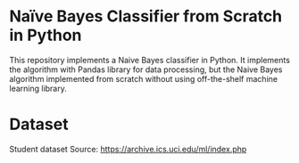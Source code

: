# Naïve Bayes Classifier from Scratch in Python
This repository implements a Naive Bayes classifier in Python. It implements the algorithm with Pandas library for data processing, but the Naive Bayes algorithm implemented from scratch without using off-the-shelf machine learning library.

# Dataset
Student dataset
Source: https://archive.ics.uci.edu/ml/index.php
